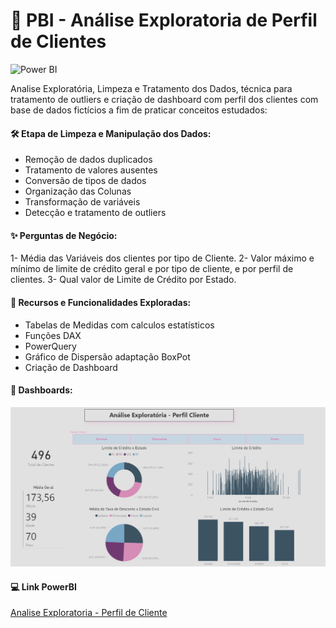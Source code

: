 # 🧰 PBI - Análise Exploratoria de Perfil de Clientes

![Power BI](https://img.shields.io/badge/Power-BI-d6c936?style=for-the-badge&logo=power-bi&logoColor=white)


Analise Exploratória, Limpeza e Tratamento dos Dados, técnica para tratamento de outliers e criação de dashboard com perfil dos clientes com base de dados fictícios a fim de praticar conceitos estudados:

#### 🛠 Etapa de Limpeza e Manipulação dos Dados:

- Remoção de dados duplicados
- Tratamento de valores ausentes
- Conversão de tipos de dados
- Organização das Colunas
- Transformação de variáveis
- Detecção e tratamento de outliers


#### ✨ Perguntas de Negócio:

1- Média das Variáveis dos clientes por tipo de Cliente.
2- Valor máximo e mínimo de limite de crédito geral e por tipo de cliente, e por perfil de clientes.
3- Qual valor de Limite de Crédito por Estado.
  

#### 🧰 Recursos e Funcionalidades Exploradas:

  - Tabelas de Medidas com calculos estatísticos
  - Funções DAX
  - PowerQuery
  - Gráfico de Dispersão adaptação BoxPot
  - Criação de Dashboard

#### 🤝 Dashboards:
![](https://github.com/jaquelinesfernandes/PowerBI_Projects/blob/main/PBI_Exploratoria_Clientes/Images/image.png)


#### 💻 Link PowerBI
[Analise Exploratoria - Perfil de Cliente](https://app.powerbi.com/view?r=eyJrIjoiZDA3YTgzYzUtMDZkZC00OTI1LWJlNTgtOWU3YmMwYTYzMDJkIiwidCI6ImFiOTJiOTY2LTQ0ODktNGMyMi05ZmM2LTE1MzVkYjY1ZDI2ZiJ9)